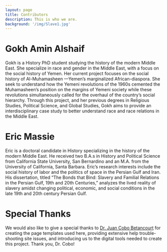 ```yaml
---
layout: page
title: Contributors
description: This is who we are.
background: '/img/Slave1.jpg'
---
```


# Gokh Amin Alshaif
Gokh is a History PhD student studying the history of the modern Middle East. She specialize in race and gender in the Middle East, with a focus on the social history of Yemen. Her current project focuses on the social history of Al-Muhamasheen —Yemen’s marginalized African-diaspora. She seek to understand how the Yemeni revolutions of the 1960s cemented the Muhamasheen’s position on the margins of Yemeni society while these revolutions simultaneously called for the overhaul of the country’s social hierarchy. Through this project, and her previous degrees in Religious Studies, Political Science, and Global Studies, Gokh aims to provide an interdisciplinary case study to better understand race and race relations in the Middle East.


# Eric Massie
Eric is a doctoral candidate in History specializing in the history of the modern Middle East. He received two B.A.s in History and Political Science from California State University, San Bernardino and an M.A. from the University of California, Santa Barbara. Eric’s research interests include the social history of labor and the politics of space in the Persian Gulf and Iran. His dissertation, titled “The Bonds that Bind: Slavery and Familial Relations in the Persian Gulf, 19th and 20th Centuries,” analyzes the lived reality of slavery amidst changing political, economic, and social conditions in the late 19th and 20th century Persian Gulf.


# Special Thanks
We would also like to give a special thanks to [Dr. Juan Cobo Betancourt](www.juancobo.com) for creating the page templates used here, providing extensive help trouble-shooting site issues, and introducing us to the digital tools needed to create this project. Thank you, Dr. Cobo!
